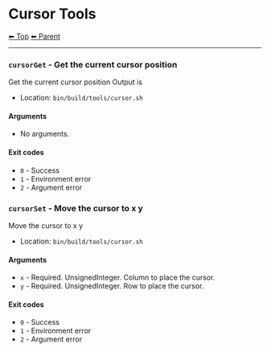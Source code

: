 # Cursor Tools

<!-- TEMPLATE header 2 -->
[⬅ Top](index.md) [⬅ Parent ](../index.md)
<hr />

### `cursorGet` - Get the current cursor position

Get the current cursor position
Output is <x> <newline> <y> <newline>

- Location: `bin/build/tools/cursor.sh`

#### Arguments

- No arguments.

#### Exit codes

- `0` - Success
- `1` - Environment error
- `2` - Argument error
### `cursorSet` - Move the cursor to x y

Move the cursor to x y

- Location: `bin/build/tools/cursor.sh`

#### Arguments

- `x` - Required. UnsignedInteger. Column to place the cursor.
- `y` - Required. UnsignedInteger. Row to place the cursor.

#### Exit codes

- `0` - Success
- `1` - Environment error
- `2` - Argument error

